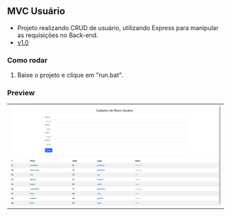 ## MVC Usuário

* Projeto realizando CRUD de usuário, utilizando Express para manipular as requisições no Back-end.
* <a href="https://github.com/jonathandopovo/js-mvc-crud-jor/releases/tag/v1.0">v1.0</a>


### Como rodar
1. Baixe o projeto e clique em "run.bat".

### Preview

<table width="100%">
<tr width="100%">
<td>
<img src="./SAMPLE.png">
</td>
</tr>
</table>
